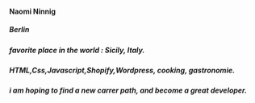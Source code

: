 #### Naomi Ninnig

##### Berlin

##### favorite place in the world : Sicily, Italy.

##### HTML,Css,Javascript,Shopify,Wordpress, cooking, gastronomie.

##### i am hoping to find a new carrer path, and become a great developer.